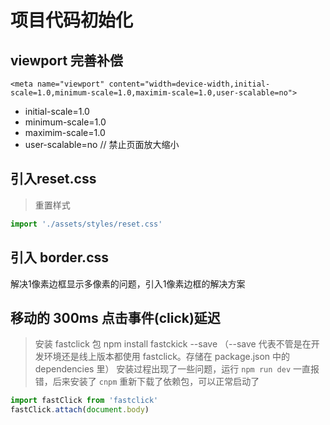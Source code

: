 # 项目代码初始化

## viewport 完善补偿

`<meta name="viewport" content="width=device-width,initial-scale=1.0,minimum-scale=1.0,maximim-scale=1.0,user-scalable=no">`

* initial-scale=1.0
* minimum-scale=1.0
* maximim-scale=1.0
* user-scalable=no  // 禁止页面放大缩小

## 引入reset.css

> 重置样式

```js
import './assets/styles/reset.css' 
```

## 引入 border.css

解决1像素边框显示多像素的问题，引入1像素边框的解决方案

## 移动的 300ms 点击事件(click)延迟

> 安装 fastclick 包
> npm install fastckick --save  （--save 代表不管是在开发环境还是线上版本都使用 fastclick。存储在 package.json 中的 dependencies 里）
> 安装过程出现了一些问题，运行 `npm run dev` 一直报错，后来安装了 `cnpm` 重新下载了依赖包，可以正常启动了

```javascript
import fastClick from 'fastclick'
fastClick.attach(document.body)
```














